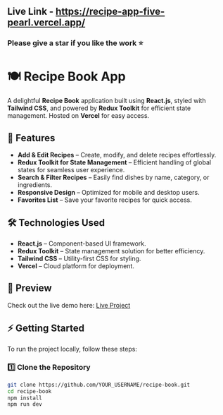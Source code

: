 ## Live Link -  https://recipe-app-five-pearl.vercel.app/
### Please give a star if you like the work ⭐
# 🍽️ Recipe Book App

A delightful **Recipe Book** application built using **React.js**, styled with **Tailwind CSS**, and powered by **Redux Toolkit** for efficient state management. Hosted on **Vercel** for easy access.

## 🚀 Features

- **Add & Edit Recipes** – Create, modify, and delete recipes effortlessly.
- **Redux Toolkit for State Management** – Efficient handling of global states for seamless user experience.
- **Search & Filter Recipes** – Easily find dishes by name, category, or ingredients.
- **Responsive Design** – Optimized for mobile and desktop users.
- **Favorites List** – Save your favorite recipes for quick access.

## 🛠️ Technologies Used

- **React.js** – Component-based UI framework.
- **Redux Toolkit** – State management solution for better efficiency.
- **Tailwind CSS** – Utility-first CSS for styling.
- **Vercel** – Cloud platform for deployment.

## 📸 Preview

Check out the live demo here: [Live Project](YOUR_LINK_HERE)

## ⚡ Getting Started

To run the project locally, follow these steps:

### 1️⃣ Clone the Repository

```bash
git clone https://github.com/YOUR_USERNAME/recipe-book.git
cd recipe-book
npm install
npm run dev

